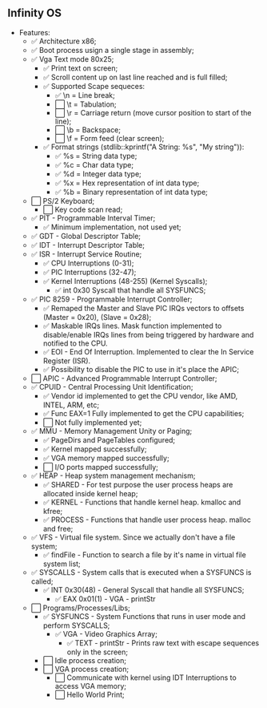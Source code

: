 ## Infinity OS

- Features:
  - ✅ Architecture x86;
  - ✅ Boot process usign a single stage in assembly;
  - ✅ Vga Text mode 80x25;
    - ✅ Print text on screen;
    - ✅ Scroll content up on last line reached and is full filled;
    - ✅ Supported Scape sequeces:
      - ✅ \n = Line break;
      - ⬜ \t = Tabulation;
      - ⬜ \r = Carriage return (move cursor position to start of the line);
      - ⬜ \b = Backspace;
      - ⬜ \f = Form feed (clear screen);
    - ✅ Format strings (stdlib::kprintf("A String: %s", "My string")):
      - ✅ %s = String data type;
      - ✅ %c = Char data type;
      - ✅ %d = Integer data type;
      - ✅ %x = Hex representation of int data type;
      - ✅ %b = Binary representation of int data type;
  - ⬜ PS/2 Keyboard;
      - ⬜ Key code scan read;
  - ✅ PIT - Programmable Interval Timer;
      - ✅ Minimum implementation, not used yet;
  - ✅ GDT - Global Descriptor Table;
  - ✅ IDT - Interrupt Descriptor Table;
  - ✅ ISR - Interrupt Service Routine;
      - ✅ CPU Interruptions (0-31);
      - ✅ PIC Interruptions (32-47);
      - ✅ Kernel Interruptions (48-255) (Kernel Syscalls);
          - ✅ int 0x30 Syscall that handle all SYSFUNCS;
  - ✅ PIC 8259 - Programmable Interrupt Controller;
      - ✅ Remaped the Master and Slave PIC IRQs vectors to offsets (Master = 0x20), (Slave = 0x28);
      - ✅ Maskable IRQs lines. Mask function implemented to disable/enable IRQs lines from being triggered by hardware and notified to the CPU.
      - ✅ EOI - End Of Interruption. Implemented to clear the In Service Register (ISR).
      - ✅ Possibility to disable the PIC to use in it's place the APIC;
  - ⬜ APIC - Advanced Programmable Interrupt Controller;
  - ✅ CPUID - Central Processing Unit Identification;
     - ✅ Vendor id implemented to get the CPU vendor, like AMD, INTEL, ARM, etc;
     - ✅ Func EAX=1 Fully implemented to get the CPU capabilities;
     - ⬜ Not fully implemented yet;
  - ✅ MMU - Memory Management Unity or Paging;
      - ✅ PageDirs and PageTables configured;
      - ✅ Kernel mapped successfully;
      - ✅ VGA memory mapped successfully;
      - ⬜ I/O ports mapped successfully;
  - ✅ HEAP - Heap system management mechanism;
      - ✅ SHARED - For test purpose the user process heaps are allocated inside kernel heap;
      - ✅ KERNEL - Functions that handle kernel heap. kmalloc and kfree;
      - ✅ PROCESS - Functions that handle user process heap. malloc and free;
  - ✅ VFS - Virtual file system. Since we actually don't have a file system;
      - ✅ findFile - Function to search a file by it's name in virtual file system list;
  - ✅ SYSCALLS - System calls that is executed when a SYSFUNCS is called;
      - ✅ INT 0x30(48) - General Syscall that handle all SYSFUNCS;
          - ✅ EAX 0x01(1) - VGA - printStr
  - ⬜ Programs/Processes/Libs;
      - ✅ SYSFUNCS - System Functions that runs in user mode and perform SYSCALLS;
          - ✅ VGA - Video Graphics Array;
              - ✅ TEXT - printStr - Prints raw text with escape sequences only in the screen;
      - ⬜ Idle process creation;
      - ⬜ VGA process creation;
          - ⬜ Communicate with kernel using IDT Interruptions to access VGA memory;
          - ⬜ Hello World Print;

      
